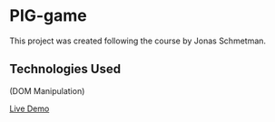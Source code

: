# PIG-game

This project was created following the course by Jonas Schmetman.
## Technologies Used

(DOM Manipulation)

 [Live Demo](https://your-live-link-here)
